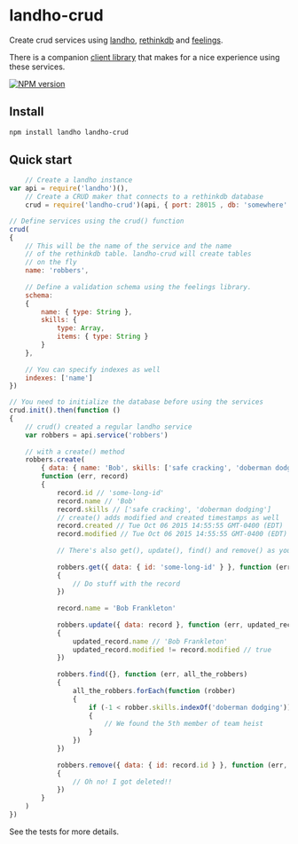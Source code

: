 # landho-crud

Create crud services using [landho](https://github.com/elishacook/landho), [rethinkdb](http://rethinkdb.com/) and [feelings](https://github.com/elishacook/feelings).

There is a companion [client library](https://github.com/elishacook/landho-crud-client) that makes for a nice experience using these services.

[![NPM version][1]][2]

## Install

```bash
npm install landho landho-crud
```

## Quick start

```js
    // Create a landho instance
var api = require('landho')(),
    // Create a CRUD maker that connects to a rethinkdb database
    crud = require('landho-crud')(api, { port: 28015 , db: 'somewhere' })

// Define services using the crud() function
crud(
{
    // This will be the name of the service and the name
    // of the rethinkdb table. landho-crud will create tables
    // on the fly
    name: 'robbers',
    
    // Define a validation schema using the feelings library.
    schema:
    {
        name: { type: String },
        skills: {
            type: Array,
            items: { type: String }
        }
    },
    
    // You can specify indexes as well
    indexes: ['name']
})

// You need to initialize the database before using the services
crud.init().then(function ()
{
    // crud() created a regular landho service
    var robbers = api.service('robbers')
    
    // with a create() method
    robbers.create(
        { data: { name: 'Bob', skills: ['safe cracking', 'doberman dodging'] } },
        function (err, record)
        {
            record.id // 'some-long-id'
            record.name // 'Bob'
            record.skills // ['safe cracking', 'doberman dodging']
            // create() adds modified and created timestamps as well
            record.created // Tue Oct 06 2015 14:55:55 GMT-0400 (EDT)
            record.modified // Tue Oct 06 2015 14:55:55 GMT-0400 (EDT)
            
            // There's also get(), update(), find() and remove() as you might expect.
            
            robbers.get({ data: { id: 'some-long-id' } }, function (err, record)
            {
                // Do stuff with the record
            })
            
            record.name = 'Bob Frankleton'
            
            robbers.update({ data: record }, function (err, updated_record)
            {
                updated_record.name // 'Bob Frankleton'
                updated_record.modified != record.modified // true
            })
            
            robbers.find({}, function (err, all_the_robbers)
            {
                all_the_robbers.forEach(function (robber)
                {
                    if (-1 < robber.skills.indexOf('doberman dodging'))
                    {
                        // We found the 5th member of team heist
                    }
                })
            })
            
            robbers.remove({ data: { id: record.id } }, function (err, deleted_record)
            {
                // Oh no! I got deleted!!
            })
        }
    )
})
```

See the tests for more details.

[1]: https://badge.fury.io/js/landho-crud.svg
[2]: https://badge.fury.io/js/landho-crud